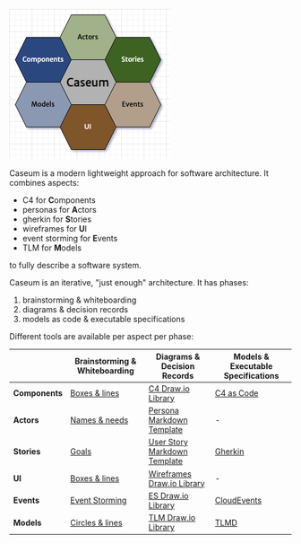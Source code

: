 ![Caseum Logo](docs/design/logo/logo.png)

Caseum is a modern lightweight approach for software architecture. It combines aspects:
* C4 for **C**omponents
* personas for **A**ctors
* gherkin for **S**tories
* wireframes for **U**I
* event storming for **E**vents
* TLM for **M**odels

to fully describe a software system.

Caseum is an iterative, "just enough" architecture. It has phases:

1. brainstorming & whiteboarding
2. diagrams & decision records
3. models as code & executable specifications

Different tools are available per aspect per phase:

|                     | **Brainstorming & Whiteboarding**               | **Diagrams & Decision Records**                           | **Models & Executable Specifications**    |
|---------------------|-------------------------------------------------|-----------------------------------------------------------|-------------------------------------------|
| **Components**      | [Boxes & lines](components/c4-whiteboarding.md) | [C4 Draw.io Library](components/c4-template.md)           | [C4 as Code](components/c4-code.md)       |
| **Actors**          | [Names & needs](actors/actor-whiteboarding.md)  | [Persona Markdown Template](actors/persona-template.md)   | -                                         |
| **Stories**         | [Goals](stories/story-whiteboarding.md)         | [User Story Markdown Template](stories/story-template.md) | [Gherkin](stories/gherkin-code.md)        |
| **UI**              | [Boxes & lines](ui/ui-whiteboarding.md)         | [Wireframes Draw.io Library](ui/ui-template.md)           | -                                         |
| **Events**          | [Event Storming](events/event-storming.md)      | [ES Draw.io Library](events/event-template.md)            | [CloudEvents](events/cloudevents-code.md) |
| **Models**          | [Circles & lines](models/fact-whiteboarding.md)   | [TLM Draw.io Library](models/tlm-template.md)             | [TLMD](models/tlm-code.md)                |
